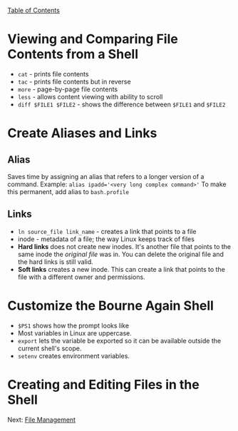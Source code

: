 [Table of Contents](/README.md)
# Viewing and Comparing File Contents from a Shell
* `cat` - prints file contents
* `tac` - prints file contents but in reverse
* `more` - page-by-page file contents
* `less` - allows content viewing with ability to scroll
* `diff $FILE1 $FILE2` - shows the difference between `$FILE1` and `$FILE2`

# Create Aliases and Links
## Alias
Saves time by assigning an alias that refers to a longer version of a command.
Example: `alias ipadd='<very long complex command>'`
To make this permanent, add alias to `bash.profile`
## Links
* `ln source_file link_name` - creates a link that points to a file
* inode - metadata of a file; the way Linux keeps track of files
* **Hard links** does not create new inodes. It's another file that points to the same inode the *original file* was in. You can delete the original file and the hard links is still valid.
* **Soft links** creates a new inode. This can create a link that points to the file with a different owner and permissions.

# Customize the Bourne Again Shell
* `$PS1` shows how the prompt looks like
* Most variables in Linux are uppercase.
* `export` lets the variable be exported so it can be available outside the current shell's scope.
* `setenv` creates environment variables.

# Creating and Editing Files in the Shell

Next: [File Management](File%20Management.md)